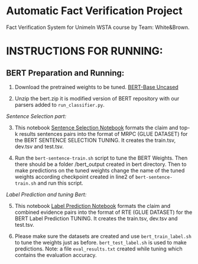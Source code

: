 # Automatic Fact Verification Project
Fact Verification System for Unimeln WSTA course by Team: White&Brown.

# INSTRUCTIONS FOR RUNNING:


## BERT Preparation and Running:
1. Download the pretrained weights to be tuned. [BERT-Base Uncased](https://storage.googleapis.com/bert_models/2018_10_18/uncased_L-12_H-768_A-12.zip)

2. Unzip the bert.zip it is modified version of BERT repository with our parsers added to `run_classifier.py`.

*Sentence Selection part:*

3. This notebook [Sentence Selection Notebook](https://github.com/hima950/WSTA_FACT_VERIFICATION/blob/master/sentence_selection.ipynb) formats the claim and top-k results sentences pairs into the format of MRPC (GLUE DATASET) for the BERT SENTENCE SELECTION TUNING. It creates the train.tsv, dev.tsv and test.tsv.

4. Run the `bert-sentence-train.sh` script to tune the BERT Weights. Then there should be a folder /bert_output created in bert directory. Then to make predictions on the tuned weights change the name of the tuned weights according checkpoint created in line2 of `bert-sentence-train.sh` and run this script.

*Label Prediction and tuning Bert:*

5. This notebook [Label Prediction Notebook](https://github.com/hima950/WSTA_FACT_VERIFICATION/blob/master/label_prediction.ipynb) formats the claim and combined evidence pairs into the format of RTE (GLUE DATASET) for the BERT Label Prediction TUNING. It creates the train.tsv, dev.tsv and test.tsv.

6. Please make sure the datasets are created and use `bert_train_label.sh` to tune the weights just as before. `bert_test_label.sh` is used to make predictions.
Note: a file `eval_results.txt` created while tuning which contains the evaluation accuracy.

